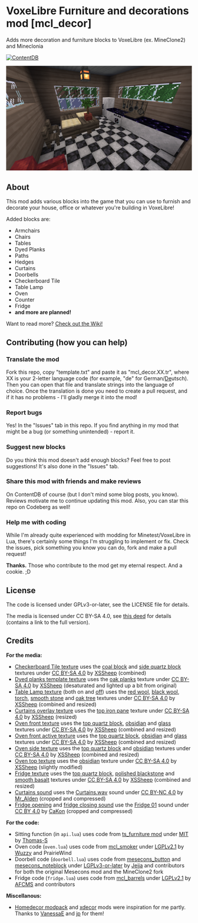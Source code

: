 # VoxeLibre Furniture and decorations mod [mcl_decor]
Adds more decoration and furniture blocks to VoxeLibre (ex. MineClone2) and Mineclonia

[![ContentDB](https://content.minetest.net/packages/rudzik8/mcl_decor/shields/downloads/)](https://content.minetest.net/packages/rudzik8/mcl_decor/)

![Screenshot](screenshot.png "Screenshot")



## About

This mod adds various blocks into the game that you can use to furnish and decorate your house, office or whatever you're building in VoxeLibre!

Added blocks are:

* Armchairs
* Chairs
* Tables
* Dyed Planks
* Paths
* Hedges
* Curtains
* Doorbells
* Checkerboard Tile
* Table Lamp
* Oven
* Counter
* Fridge
* **and more are planned!**

Want to read more? [Check out the Wiki!](https://codeberg.org/rudzik8/mcl_decor/wiki)

## Contributing (how you can help)

### Translate the mod
Fork this repo, copy "template.txt" and paste it as "mcl_decor.XX.tr", where XX is your 2-letter language code (for example, "de" for German/<ins>De</ins>utsch). Then you can open that file and translate strings into the language of choice.
Once the translation is done you need to create a pull request, and if it has no problems - I'll gladly merge it into the mod!

### Report bugs
Yes! In the "Issues" tab in this repo. If you find anything in my mod that might be a bug (or something unintended) - report it.

### Suggest new blocks
Do you think this mod doesn't add enough blocks? Feel free to post suggestions! It's also done in the "Issues" tab.

### Share this mod with friends and make reviews
On ContentDB of course (but I don't mind some blog posts, you know). Reviews motivate me to continue updating this mod. Also, you can star this repo on Codeberg as well!

### Help me with coding
While I'm already quite experienced with modding for Minetest/VoxeLibre in Lua, there's certainly some things I'm struggling to implement or fix. Check the issues, pick something you know you can do, fork and make a pull request!

**Thanks.** Those who contribute to the mod get my eternal respect. And a cookie. ;D



## License

The code is licensed under GPLv3-or-later, see the LICENSE file for details.

The media is licensed under CC BY-SA 4.0, see [this deed](https://creativecommons.org/licenses/by-sa/4.0/) for details (contains a link to the full version).



## Credits

**For the media:**

- [Checkerboard Tile texture](textures/mcl_decor_coalquartz_tile.png) uses the [coal block](https://git.minetest.land/VoxeLibre/VoxeLibre/src/branch/master/textures/default_coal_block.png) and [side quartz block](https://git.minetest.land/VoxeLibre/VoxeLibre/src/branch/master/mods/ITEMS/mcl_nether/textures/mcl_nether_quartz_block_side.png) textures under [CC BY-SA 4.0](https://creativecommons.org/licenses/by-sa/4.0/) by [XSSheep](https://github.com/XSSheep) (combined)
- [Dyed planks template texture](textures/mcl_decor_dyed_planks.png) uses the [oak planks](https://git.minetest.land/VoxeLibre/VoxeLibre/src/branch/master/textures/default_wood.png) texture under [CC BY-SA 4.0](https://creativecommons.org/licenses/by-sa/4.0/) by [XSSheep](https://github.com/XSSheep) (desaturated and lighted up a bit from original)
- [Table Lamp texture](textures/mcl_decor_table_lamp.png) (both on and [off](textures/mcl_decor_table_lamp_off.png)) uses the [red wool](https://git.minetest.land/VoxeLibre/VoxeLibre/src/branch/master/textures/wool_red.png), [black wool](https://git.minetest.land/VoxeLibre/VoxeLibre/src/branch/master/mods/ITEMS/mcl_wool/textures/wool_black.png), [torch](https://git.minetest.land/VoxeLibre/VoxeLibre/src/branch/master/mods/ITEMS/mcl_torches/textures/default_torch_on_floor.png), [smooth stone](https://git.minetest.land/VoxeLibre/VoxeLibre/src/branch/master/mods/ITEMS/mcl_stairs/textures/mcl_stairs_stone_slab_top.png) and [oak tree](https://git.minetest.land/VoxeLibre/VoxeLibre/src/branch/master/mods/ITEMS/mcl_core/textures/default_tree.png) textures under [CC BY-SA 4.0](https://creativecommons.org/licenses/by-sa/4.0/) by [XSSheep](https://github.com/XSSheep) (combined and resized)
- [Curtains overlay texture](textures/mcl_decor_curtain_overlay.png) uses the [top iron pane](https://git.minetest.land/VoxeLibre/VoxeLibre/src/branch/master/textures/xpanes_top_iron.png) texture under [CC BY-SA 4.0](https://creativecommons.org/licenses/by-sa/4.0/) by [XSSheep](https://github.com/XSSheep) (resized)
- [Oven front texture](textures/mcl_decor_oven_front.png) uses the [top quartz block](https://git.minetest.land/VoxeLibre/VoxeLibre/src/branch/master/textures/mcl_nether_quartz_block_top.png), [obsidian](https://git.minetest.land/VoxeLibre/VoxeLibre/src/branch/master/textures/default_obsidian.png) and [glass](https://git.minetest.land/VoxeLibre/VoxeLibre/src/branch/master/textures/default_glass.png) textures under [CC BY-SA 4.0](https://creativecommons.org/licenses/by-sa/4.0/) by [XSSheep](https://github.com/XSSheep) (combined and resized)
- [Oven front active texture](textures/mcl_decor_oven_front_active.png) uses the [top quartz block](https://git.minetest.land/VoxeLibre/VoxeLibre/src/branch/master/textures/mcl_nether_quartz_block_top.png), [obsidian](https://git.minetest.land/VoxeLibre/VoxeLibre/src/branch/master/textures/default_obsidian.png) and [glass](https://git.minetest.land/VoxeLibre/VoxeLibre/src/branch/master/textures/default_glass.png) textures under [CC BY-SA 4.0](https://creativecommons.org/licenses/by-sa/4.0/) by [XSSheep](https://github.com/XSSheep) (combined and resized)
- [Oven side texture](textures/mcl_decor_oven_side.png) uses the [top quartz block](https://git.minetest.land/VoxeLibre/VoxeLibre/src/branch/master/textures/mcl_nether_quartz_block_top.png) and [obsidian](https://git.minetest.land/VoxeLibre/VoxeLibre/src/branch/master/textures/default_obsidian.png) textures under [CC BY-SA 4.0](https://creativecommons.org/licenses/by-sa/4.0/) by [XSSheep](https://github.com/XSSheep) (combined and resized)
- [Oven top texture](textures/mcl_decor_oven_top.png) uses the [obsidian](https://git.minetest.land/VoxeLibre/VoxeLibre/src/branch/master/textures/default_obsidian.png) texture under [CC BY-SA 4.0](https://creativecommons.org/licenses/by-sa/4.0/) by [XSSheep](https://github.com/XSSheep) (slightly modified)
- [Fridge texture](textures/mcl_decor_fridge.png) uses the [top quartz block](https://git.minetest.land/VoxeLibre/VoxeLibre/src/branch/master/textures/mcl_nether_quartz_block_top.png), [polished blackstone](https://git.minetest.land/VoxeLibre/VoxeLibre/src/branch/master/textures/mcl_blackstone_polished.png) and [smooth basalt](https://git.minetest.land/VoxeLibre/VoxeLibre/src/branch/master/textures/mcl_blackstone_basalt_smooth.png) textures under [CC BY-SA 4.0](https://creativecommons.org/licenses/by-sa/4.0/) by [XSSheep](https://github.com/XSSheep) (combined and resized)
- [Curtains sound](sounds/mcl_decor_curtain.ogg) uses the [Curtains.wav](https://freesound.org/people/Mr_Alden/sounds/365700/) sound under [CC BY-NC 4.0](https://creativecommons.org/licenses/by-nc/4.0/) by [Mr_Alden](https://freesound.org/people/Mr_Alden/) (cropped and compressed)
- [Fridge opening](sounds/mcl_decor_fridge_open.ogg) and [fridge closing sound](sounds/mcl_decor_fridge_close.ogg) use the [Fridge 01](https://freesound.org/people/CaKon/sounds/522148/) sound under [CC BY 4.0](https://creativecommons.org/licenses/by/4.0/) by [CaKon](https://freesound.org/people/CaKon/) (cropped and compressed)

**For the code:**

- Sitting function (in `api.lua`) uses code from [ts_furniture mod](https://content.minetest.net/packages/Thomas-S/ts_furniture/) under [MIT](https://spdx.org/licenses/MIT.html) by [Thomas-S](https://content.minetest.net/users/Thomas-S/)
- Oven code (`oven.lua`) uses code from [mcl_smoker](https://git.minetest.land/VoxeLibre/VoxeLibre/src/branch/master/mods/ITEMS/mcl_smoker) under [LGPLv2.1](https://www.gnu.org/licenses/old-licenses/lgpl-2.1-standalone.html) by [Wuzzy](https://wuzzy.codeberg.page/) and PrairieWind
- Doorbell code (`doorbell.lua`) uses code from [mesecons_button](https://git.minetest.land/VoxeLibre/VoxeLibre/src/branch/master/mods/ITEMS/REDSTONE/mesecons_button) and [mesecons_noteblock](https://git.minetest.land/VoxeLibre/VoxeLibre/src/branch/master/mods/ITEMS/REDSTONE/mesecons_noteblock) under [LGPLv3-or-later](https://www.gnu.org/licenses/lgpl-3.0-standalone.html) by [Jeija](https://jeija.net/) and contributors for both the original Mesecons mod and the MineClone2 fork
- Fridge code (`fridge.lua`) uses code from [mcl_barrels](https://git.minetest.land/VoxeLibre/VoxeLibre/src/branch/master/mods/ITEMS/mcl_barrels) under [LGPLv2.1](https://www.gnu.org/licenses/old-licenses/lgpl-2.1-standalone.html) by [AFCMS](https://afcms.github.io/) and contributors

**Miscellanous:**

- [Homedecor modpack](https://content.minetest.net/packages/VanessaE/homedecor_modpack/) and [xdecor](https://content.minetest.net/packages/jp/xdecor) mods were inspiration for me partly. Thanks to [VanessaE](https://content.minetest.net/users/VanessaE/) and [jp](https://content.minetest.net/users/jp/) for them!
